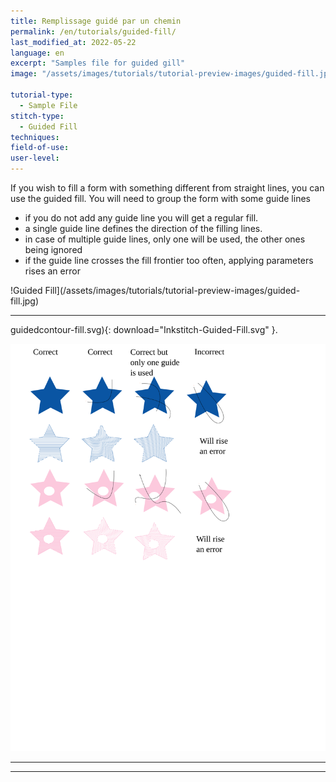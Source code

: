 ```yaml
---
title: Remplissage guidé par un chemin
permalink: /en/tutorials/guided-fill/
last_modified_at: 2022-05-22
language: en
excerpt: "Samples file for guided gill"
image: "/assets/images/tutorials/tutorial-preview-images/guided-fill.jpg"

tutorial-type:
  - Sample File
stitch-type: 
  - Guided Fill
techniques:
field-of-use:
user-level: 
---
```


If you wish to fill a form with something different from straight lines, you can use the guided fill.
You will need to group the form with some guide lines
-  if you do not add any guide line you will get a regular fill.
-  a single guide line defines the direction of the filling lines.
-  in case of multiple guide lines, only one will be used, the other ones being ignored
-  if the guide line crosses the fill frontier too often, applying parameters rises an error


!Guided Fill](/assets/images/tutorials/tutorial-preview-images/guided-fill.jpg)


<hr>guidedcontour-fill.svg){: download="Inkstitch-Guided-Fill.svg" }. 

![Contour Fill File](/assets/images/tutorials/samples/guided-fill.svg)




<hr>

<hr>
